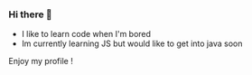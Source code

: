 ### Hi there 👋

- I like to learn code when I'm bored
- Im currently learning JS but would like to get into java soon

Enjoy my profile !

